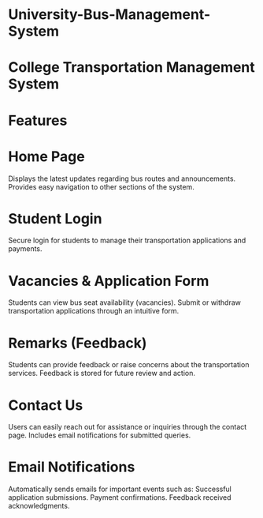 # University-Bus-Management-System
# College Transportation Management System

# Features
# Home Page
Displays the latest updates regarding bus routes and announcements.
Provides easy navigation to other sections of the system.

# Student Login
Secure login for students to manage their transportation applications and payments.

# Vacancies & Application Form
Students can view bus seat availability (vacancies).
Submit or withdraw transportation applications through an intuitive form.

# Remarks (Feedback)
Students can provide feedback or raise concerns about the transportation services.
Feedback is stored for future review and action.

# Contact Us
Users can easily reach out for assistance or inquiries through the contact page.
Includes email notifications for submitted queries.

# Email Notifications
Automatically sends emails for important events such as:
Successful application submissions.
Payment confirmations.
Feedback received acknowledgments.

